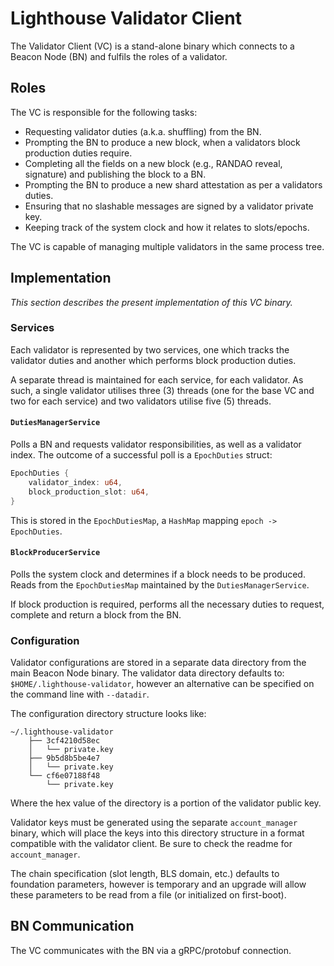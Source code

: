 # Lighthouse Validator Client

The Validator Client (VC) is a stand-alone binary which connects to a Beacon
Node (BN) and fulfils the roles of a validator.

## Roles

The VC is responsible for the following tasks:

- Requesting validator duties (a.k.a. shuffling) from the BN.
- Prompting the BN to produce a new block, when a validators block production
	duties require.
- Completing all the fields on a new block (e.g., RANDAO reveal, signature) and
	publishing the block to a BN.
- Prompting the BN to produce a new shard attestation as per a validators
	duties.
- Ensuring that no slashable messages are signed by a validator private key.
- Keeping track of the system clock and how it relates to slots/epochs.

The VC is capable of managing multiple validators in the same process tree.

## Implementation

_This section describes the present implementation of this VC binary._

### Services

Each validator is represented by two services, one which tracks the validator
duties and another which performs block production duties.

A separate thread is maintained for each service, for each validator. As such,
a single validator utilises three (3) threads (one for the base VC and two for
each service) and two validators utilise five (5) threads.

#### `DutiesManagerService`

Polls a BN and requests validator responsibilities, as well as a validator
index. The outcome of a successful poll is a `EpochDuties` struct:

```rust
EpochDuties {
	validator_index: u64,
	block_production_slot: u64,
}
```

This is stored in the `EpochDutiesMap`, a `HashMap` mapping `epoch ->
EpochDuties`.

#### `BlockProducerService`

Polls the system clock and determines if a block needs to be produced. Reads
from the `EpochDutiesMap` maintained by the `DutiesManagerService`.

If block production is required, performs all the necessary duties to request,
complete and return a block from the BN.

### Configuration

Validator configurations are stored in a separate data directory from the main Beacon Node
binary. The validator data directory defaults to:
`$HOME/.lighthouse-validator`, however an alternative can be specified on the command line
with `--datadir`.

The configuration directory structure looks like:
```
~/.lighthouse-validator
    ├── 3cf4210d58ec
    │   └── private.key
    ├── 9b5d8b5be4e7
    │   └── private.key
    └── cf6e07188f48
        └── private.key
```

Where the hex value of the directory is a portion of the validator public key.

Validator keys must be generated using the separate `account_manager` binary, which will
place the keys into this directory structure in a format compatible with the validator client.
Be sure to check the readme for `account_manager`.

The chain specification (slot length, BLS domain, etc.) defaults to foundation
parameters, however is temporary and an upgrade will allow these parameters to be
read from a file (or initialized on first-boot).

## BN Communication

The VC communicates with the BN via a gRPC/protobuf connection.
